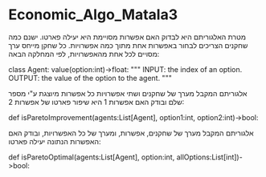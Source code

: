 # Economic_Algo_Matala3

מטרת האלגוריתם היא לבדוק האם אפשרות מסויימת היא יעילה פארטו. 
ישנם כמה שחקנים הצריכים
לבחור באפשרות אחת מתוך כמה אפשרויות. 
כל שחקן מייחס ערך מסויים לכל אחת מהאפשרויות, לפי
המחלקה הבאה:


class Agent:
value(option:int)->float:
"""
 INPUT: the index of an option.
 OUTPUT: the value of the option to the agent.
"""


אלגוריתם המקבל מערך של שחקנים ושתי אפשרויות 
כל אפשרות מיוצגת ע"י מספר שלם
ובודק האם אפשרות 1 היא שיפור פארטו של אפשרות 2:



def isParetoImprovement(agents:List[Agent], option1:int,
option2:int)->bool:



 אלגוריתם המקבל מערך של שחקנים, אפשרות, ומערך של כל האפשרויות, ובודק האם
האפשרות הנתונה יעילה פארטו:



def isParetoOptimal(agents:List[Agent], option:int,
allOptions:List[int])->bool:
